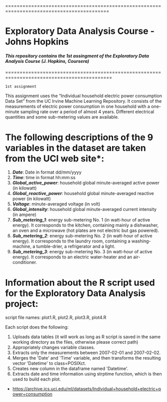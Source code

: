 ==========================================================================================
# Exploratory Data Analysis Course - Johns Hopkins

#### _This repository contains the 1st assingment of the Exploratory Data Analysis Course (J. Hopkins, Coursera)_ 
===========================================================================================

    1st assignment


This assignment uses the “Individual household electric power consumption Data Set” from the UC Irvine Machine Learning Repository. It consists of the measurements of electric power consumption in one household with a one-minute sampling rate over a period of almost 4 years. Different electrical quantities and some sub-metering values are available.

The following descriptions of the 9 variables in the dataset are taken from the UCI web site*:
=============================================================================================

1. **_Date_**: Date in format dd/mm/yyyy
2. **_Time_**: time in format hh:mm:ss
3. **_Global_active_power_**: household global minute-averaged active power (in kilowatt)
4. **_Global_reactive_power_**: household global minute-averaged reactive power (in kilowatt)
5. **_Voltage_**: minute-averaged voltage (in volt)
6. **_Global_intensity_**: household global minute-averaged current intensity (in ampere)
7. **_Sub_metering_1_**: energy sub-metering No. 1 (in watt-hour of active energy). It corresponds to the kitchen, containing mainly a dishwasher, an oven and a microwave (hot plates are not electric but gas powered).
8. **_Sub_metering_2_**: energy sub-metering No. 2 (in watt-hour of active energy). It corresponds to the laundry room, containing a washing-machine, a tumble-drier, a refrigerator and a light.
9. **_Sub_metering_3_**: energy sub-metering No. 3 (in watt-hour of active energy). It corresponds to an electric water-heater and an air-conditioner.


Information about the R script used for the Exploratory Data Analysis project:
==============================================================================

script file names: plot1.R, plot2.R, plot3.R, plot4.R 

Each script does the following:

1. Uploads data tables (it will work as long as R script is saved in the same working directory as the files, otherwise please correct path)
2. Appropriately changes variable classes. 
3. Extracts only the measurements between 2007-02-01 and 2007-02-02. 
4. Merges the 'Date' and 'Time' variable, and then transforms the resulting vector 'Datetime' to class=POSIXct.
5. Creates new column in the dataframe named 'Datetime'.
6. Extracts date and time information using strptime function, which is then used to build each plot.

* https://archive.ics.uci.edu/ml/datasets/Individual+household+electric+power+consumption
